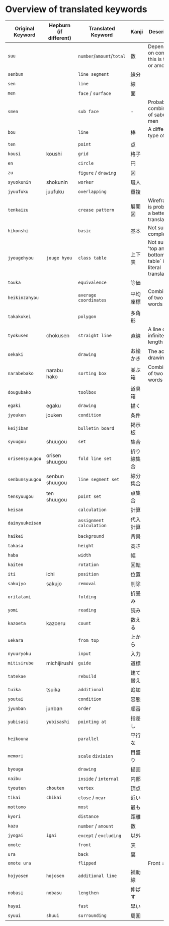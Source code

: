 # Overview of translated keywords

|Original Keyword|Hepburn (if different)|Translated Keyword|Kanji|Description|
|---|---|---|---|---|
| `suu` | | `number`/`amount`/`total` | 数 | Depending on context this is total or amount|
| `senbun` | | `line segment` | 線分 |
| `sen` | | `line` | 線 |
| `men` | | `face` / `surface` | 面
| `smen` | | `sub face` | - | Probably combination of sabu and men
| `bou`|  | `line` | 棒 | A different type of line
| `ten` | | `point` | 点 |
| `kousi` | koushi | `grid` | 格子 |
| `en` | | `circle` | 円 |
| `zu` | | `figure` / `drawing` | 図
| `syuokunin` | shokunin | `worker` | 職人 
| `jyuufuku` | juufuku | `overlapping` | 重複
| `tenkaizu` | | `crease pattern` | 展開図 | Wireframe is probably a better translation
| `hikonshi` | | `basic` | 基本 | Not sure/ complete
| `jyougehyou` | `jouge hyou` | `class table` | 上下表 | Not sure, 'top and bottom table` is the literal translation
| `touka` | | `equivalence` | 等価
| `heikinzahyou` | | `average coordinates` | 平均座標 | Combination of two words
| `takakukei` | | `polygon` | 多角形
| `tyokusen` | chokusen | `straight line` | 直線 | A line of infinite length
| `oekaki` | | `drawing` | お絵かき | The act of drawing
| `narabebako` | narabu hako | `sorting box`| 並ぶ箱 | Combination of two words
| `dougubako` | | `toolbox` | 道具箱
| `egaki` | egaku | `drawing` | 描く
| `jyouken` | jouken | `condition` | 条件
| `keijiban` | | `bulletin board` | 掲示板
| `syuugou` | shuugou | `set` | 集合
| `orisensyuugou` | orisen shuugou | `fold line set` | 折り線集合
| `senbunsyuugou` | senbun shuugou | `line segment set` | 線分集合
| `tensyuugou` | ten shuugou | `point set` | 点集合
| `keisan` | | `calculation` | 計算
| `dainyuukeisan` | | `assignment calculation` | 代入計算
| `haikei` |  | `background` | 背景
| `takasa` | | `height` | 高さ
| `haba` | | `width` | 幅
| `kaiten` | | `rotation` | 回転
| `iti` | ichi | `position` | 位置
| `sakujyo` | sakujo | `removal` | 削除
| `oritatami` | | `folding` | 折畳み
| `yomi` | | `reading` | 読み
| `kazoeta` | kazoeru | `count` | 数える
| `uekara` | | `from top` | 上から
| `nyuuryoku` | | `input` | 入力
| `mitisirube` | michijirushi | `guide` | 道標
| `tatekae` | | `rebuild` | 建て替え
| `tuika` | tsuika | `additional` | 追加
| `youtai` | | `condition` | 容態
| `jyunban` | junban | `order` | 順番
| `yubisasi` | `yubisashi` | `pointing at` | 指差し
| `heikouna` | | `parallel` | 平行な
| `memori` | | `scale` `division` | 目盛り
| `byouga` | | `drawing` | 描画
| `naibu` | | `inside` / `internal` | 内部
| `tyouten` | `chouten` | `vertex` | 頂点
| `tikai` | `chikai` | `close` / `near` | 近い
| `mottomo` | | `most` | 最も
| `kyori` | | `distance` | 距離
| `kazu` | | `number` / `amount` | 数
| `jyogai` | `igai` | `except` / `excluding` | 以外
| `omote` | | `front` | 表
| `ura` | | `back` | 裏
| `omote ura` | | `flipped` | | Front = back
| `hojyosen` | `hojosen` | `additional line` | 補助線
| `nobasi` | `nobasu` | `lengthen` | 伸ばす
| `hayai` | | `fast` | 早い
| `syuui` | `shuui` | `surrounding` | 周囲